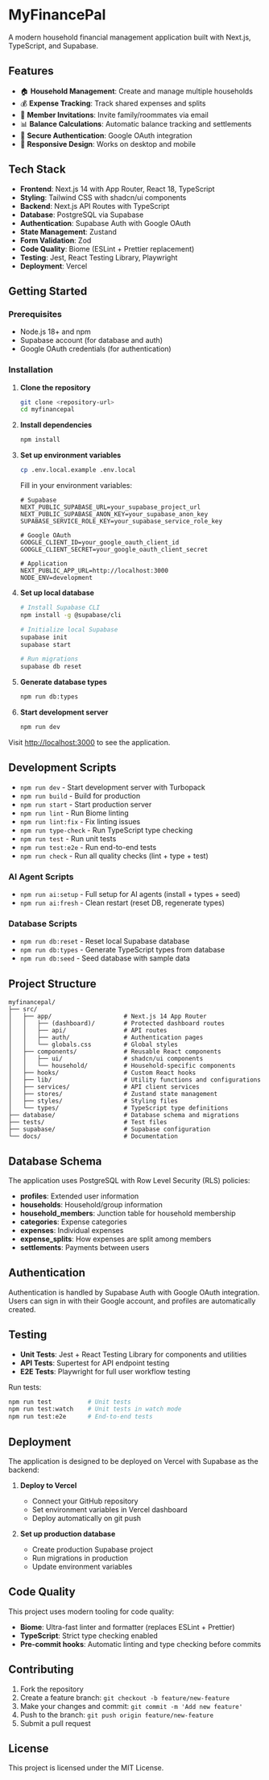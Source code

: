 # MyFinancePal

A modern household financial management application built with Next.js, TypeScript, and Supabase.

## Features

- 🏠 **Household Management**: Create and manage multiple households
- 💰 **Expense Tracking**: Track shared expenses and splits
- 👥 **Member Invitations**: Invite family/roommates via email
- 📊 **Balance Calculations**: Automatic balance tracking and settlements
- 🔐 **Secure Authentication**: Google OAuth integration
- 📱 **Responsive Design**: Works on desktop and mobile

## Tech Stack

- **Frontend**: Next.js 14 with App Router, React 18, TypeScript
- **Styling**: Tailwind CSS with shadcn/ui components
- **Backend**: Next.js API Routes with TypeScript
- **Database**: PostgreSQL via Supabase
- **Authentication**: Supabase Auth with Google OAuth
- **State Management**: Zustand
- **Form Validation**: Zod
- **Code Quality**: Biome (ESLint + Prettier replacement)
- **Testing**: Jest, React Testing Library, Playwright
- **Deployment**: Vercel

## Getting Started

### Prerequisites

- Node.js 18+ and npm
- Supabase account (for database and auth)
- Google OAuth credentials (for authentication)

### Installation

1. **Clone the repository**
   ```bash
   git clone <repository-url>
   cd myfinancepal
   ```

2. **Install dependencies**
   ```bash
   npm install
   ```

3. **Set up environment variables**
   ```bash
   cp .env.local.example .env.local
   ```

   Fill in your environment variables:
   ```env
   # Supabase
   NEXT_PUBLIC_SUPABASE_URL=your_supabase_project_url
   NEXT_PUBLIC_SUPABASE_ANON_KEY=your_supabase_anon_key
   SUPABASE_SERVICE_ROLE_KEY=your_supabase_service_role_key

   # Google OAuth
   GOOGLE_CLIENT_ID=your_google_oauth_client_id
   GOOGLE_CLIENT_SECRET=your_google_oauth_client_secret

   # Application
   NEXT_PUBLIC_APP_URL=http://localhost:3000
   NODE_ENV=development
   ```

4. **Set up local database**
   ```bash
   # Install Supabase CLI
   npm install -g @supabase/cli

   # Initialize local Supabase
   supabase init
   supabase start

   # Run migrations
   supabase db reset
   ```

5. **Generate database types**
   ```bash
   npm run db:types
   ```

6. **Start development server**
   ```bash
   npm run dev
   ```

Visit [http://localhost:3000](http://localhost:3000) to see the application.

## Development Scripts

- `npm run dev` - Start development server with Turbopack
- `npm run build` - Build for production
- `npm run start` - Start production server
- `npm run lint` - Run Biome linting
- `npm run lint:fix` - Fix linting issues
- `npm run type-check` - Run TypeScript type checking
- `npm run test` - Run unit tests
- `npm run test:e2e` - Run end-to-end tests
- `npm run check` - Run all quality checks (lint + type + test)

### AI Agent Scripts

- `npm run ai:setup` - Full setup for AI agents (install + types + seed)
- `npm run ai:fresh` - Clean restart (reset DB, regenerate types)

### Database Scripts

- `npm run db:reset` - Reset local Supabase database
- `npm run db:types` - Generate TypeScript types from database
- `npm run db:seed` - Seed database with sample data

## Project Structure

```
myfinancepal/
├── src/
│   ├── app/                    # Next.js 14 App Router
│   │   ├── (dashboard)/        # Protected dashboard routes
│   │   ├── api/                # API routes
│   │   ├── auth/               # Authentication pages
│   │   └── globals.css         # Global styles
│   ├── components/             # Reusable React components
│   │   ├── ui/                 # shadcn/ui components
│   │   └── household/          # Household-specific components
│   ├── hooks/                  # Custom React hooks
│   ├── lib/                    # Utility functions and configurations
│   ├── services/               # API client services
│   ├── stores/                 # Zustand state management
│   ├── styles/                 # Styling files
│   └── types/                  # TypeScript type definitions
├── database/                   # Database schema and migrations
├── tests/                      # Test files
├── supabase/                   # Supabase configuration
└── docs/                       # Documentation
```

## Database Schema

The application uses PostgreSQL with Row Level Security (RLS) policies:

- **profiles**: Extended user information
- **households**: Household/group information
- **household_members**: Junction table for household membership
- **categories**: Expense categories
- **expenses**: Individual expenses
- **expense_splits**: How expenses are split among members
- **settlements**: Payments between users

## Authentication

Authentication is handled by Supabase Auth with Google OAuth integration. Users can sign in with their Google account, and profiles are automatically created.

## Testing

- **Unit Tests**: Jest + React Testing Library for components and utilities
- **API Tests**: Supertest for API endpoint testing
- **E2E Tests**: Playwright for full user workflow testing

Run tests:
```bash
npm run test          # Unit tests
npm run test:watch    # Unit tests in watch mode
npm run test:e2e      # End-to-end tests
```

## Deployment

The application is designed to be deployed on Vercel with Supabase as the backend:

1. **Deploy to Vercel**
   - Connect your GitHub repository
   - Set environment variables in Vercel dashboard
   - Deploy automatically on git push

2. **Set up production database**
   - Create production Supabase project
   - Run migrations in production
   - Update environment variables

## Code Quality

This project uses modern tooling for code quality:

- **Biome**: Ultra-fast linter and formatter (replaces ESLint + Prettier)
- **TypeScript**: Strict type checking enabled
- **Pre-commit hooks**: Automatic linting and type checking before commits

## Contributing

1. Fork the repository
2. Create a feature branch: `git checkout -b feature/new-feature`
3. Make your changes and commit: `git commit -m 'Add new feature'`
4. Push to the branch: `git push origin feature/new-feature`
5. Submit a pull request

## License

This project is licensed under the MIT License.